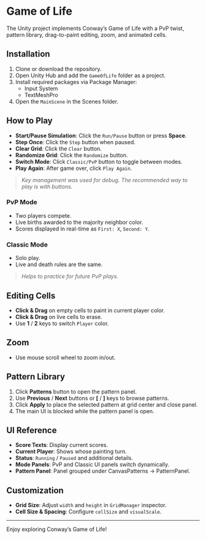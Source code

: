 # Game of Life

The Unity project implements Conway’s Game of Life with a PvP twist, pattern library, drag-to-paint editing, zoom, and animated cells.

## Installation

1. Clone or download the repository.
2. Open Unity Hub and add the `GameOfLife` folder as a project.
3. Install required packages via Package Manager:
   - Input System
   - TextMeshPro
4. Open the `MainScene` in the Scenes folder.

## How to Play

- **Start/Pause Simulation**: Click the `Run/Pause` button or press **Space**.
- **Step Once**: Click the `Step` button when paused.
- **Clear Grid**: Click the `Clear` button.
- **Randomize Grid**: Click the `Randomize` button.
- **Switch Mode**: Click `Classic/PvP` button to toggle between modes.
- **Play Again**: After game over, click `Play Again`.

> *Key management was used for debug. The recommended way to play is with buttons.*

### PvP Mode

- Two players compete.
- Live births awarded to the majority neighbor color.
- Scores displayed in real-time as `First: X`, `Second: Y`.

### Classic Mode

- Solo play.
- Live and death rules are the same.

> *Helps to practice for future PvP plays.*

## Editing Cells

- **Click & Drag** on empty cells to paint in current player color.
- **Click & Drag** on live cells to erase.
- Use **1** / **2** keys to switch `Player` color.

## Zoom

- Use mouse scroll wheel to zoom in/out.

## Pattern Library

1. Click **Patterns** button to open the pattern panel.
2. Use **Previous** / **Next** buttons or **[** / **]** keys to browse patterns.
3. Click **Apply** to place the selected pattern at grid center and close panel.
4. The main UI is blocked while the pattern panel is open.

## UI Reference

- **Score Texts**: Display current scores.
- **Current Player**: Shows whose painting turn.
- **Status**: `Running` / `Paused` and additional details.
- **Mode Panels**: PvP and Classic UI panels switch dynamically.
- **Pattern Panel**: Panel grouped under CanvasPatterns → PatternPanel.

## Customization

- **Grid Size**: Adjust `width` and `height` in `GridManager` inspector.
- **Cell Size & Spacing**: Configure `cellSize` and `visualScale`.


---
Enjoy exploring Conway’s Game of Life!